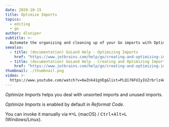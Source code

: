 ```yaml
---
date: 2020-10-15
title: Optimize Imports
topics:
  - editing
  - go
author: dlsniper
subtitle: >-
  Automate the organizing and cleaning up of your Go imports with Optimize Imports.
seealso:
  - title: (documentation) GoLand Help - Optimizing Imports
    href: "https://www.jetbrains.com/help/go/creating-and-optimizing-imports.html"
  - title: (documentation) GoLand Help - Creating and Optimizing Imports
    href: "https://www.jetbrains.com/help/go/creating-and-optimizing-imports.html"
thumbnail: ./thumbnail.png
video: >-
  https://www.youtube.com/watch?v=6wZnk41gVEg&list=PLQ176FUIyIUZrbrlz4AY1V8VzBJKZyVlW&index=73
---
```


_Optimize Imports_ helps you deal with unsorted imports and unused imports.

_Optimize Imports_ is enabled by default in _Reformat Code_.

You can invoke it manually via <kbd>⌘⌥L</kbd> (macOS) / <kbd>Ctrl+Alt+L</kbd> (Windows/Linux).
